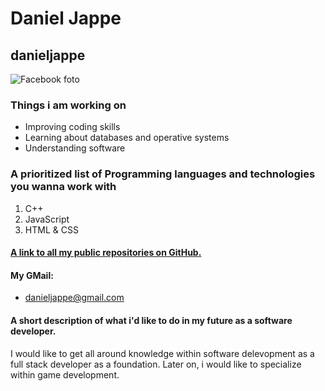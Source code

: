 # Daniel Jappe
## danieljappe
![Facebook foto](https://scontent-cph2-1.xx.fbcdn.net/v/t1.18169-9/25353857_10210599528567622_274517751905297218_n.jpg?_nc_cat=108&ccb=1-7&_nc_sid=09cbfe&_nc_ohc=civ9FwT0e24AX868lpP&_nc_ht=scontent-cph2-1.xx&oh=00_AfBYJG5RXO4aegFnXBmzOJ-XFNgHDdh6leRkIWz1X94JoA&oe=63FF1C1F)
### Things i am working on
* Improving coding skills
* Learning about databases and operative systems
* Understanding software
### A prioritized list of Programming languages and technologies you wanna work with
1. C++
2. JavaScript
3. HTML & CSS
#### <a href="https://github.com/danieljappe?tab=repositories"> A link to all my public repositories on GitHub.<a/>
#### My GMail:
  - danieljappe@gmail.com
#### A short description of what i'd like to do in my future as a software developer.
  I would like to get all around knowledge within software delevopment as a full stack developer as a foundation.
  Later on, i would like to specialize within game development.

